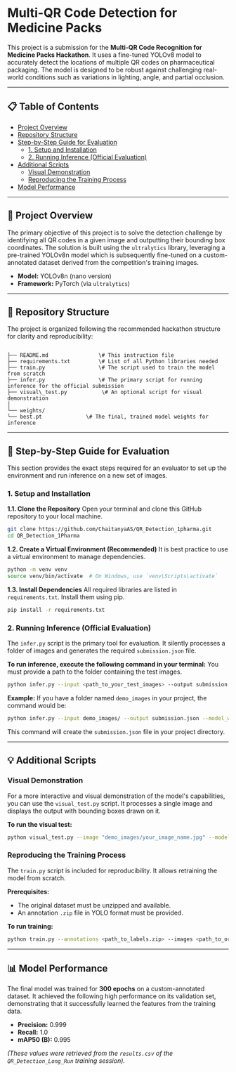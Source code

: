
# Multi-QR Code Detection for Medicine Packs

This project is a submission for the **Multi-QR Code Recognition for Medicine Packs Hackathon**. It uses a fine-tuned YOLOv8 model to accurately detect the locations of multiple QR codes on pharmaceutical packaging. The model is designed to be robust against challenging real-world conditions such as variations in lighting, angle, and partial occlusion.


---

## 📋 Table of Contents
- [Project Overview](#project-overview)
- [Repository Structure](#repository-structure)
- [Step-by-Step Guide for Evaluation](#step-by-step-guide-for-evaluation)
  - [1. Setup and Installation](#1-setup-and-installation)
  - [2. Running Inference (Official Evaluation)](#2-running-inference-official-evaluation)
- [Additional Scripts](#additional-scripts)
  - [Visual Demonstration](#visual-demonstration)
  - [Reproducing the Training Process](#reproducing-the-training-process)
- [Model Performance](#model-performance)

---

## 📖 Project Overview

The primary objective of this project is to solve the detection challenge by identifying all QR codes in a given image and outputting their bounding box coordinates. The solution is built using the `ultralytics` library, leveraging a pre-trained YOLOv8n model which is subsequently fine-tuned on a custom-annotated dataset derived from the competition's training images.

- **Model:** YOLOv8n (nano version)
- **Framework:** PyTorch (via `ultralytics`)

---

## 📂 Repository Structure

The project is organized following the recommended hackathon structure for clarity and reproducibility:

```

├── README.md                \# This instruction file
├── requirements.txt         \# List of all Python libraries needed
├── train.py                 \# The script used to train the model from scratch
├── infer.py                 \# The primary script for running inference for the official submission
├── visual\_test.py           \# An optional script for visual demonstration
│
└── weights/
└── best.pt              \# The final, trained model weights for inference

````

---

## 📝 Step-by-Step Guide for Evaluation

This section provides the exact steps required for an evaluator to set up the environment and run inference on a new set of images.

### 1. Setup and Installation

**1.1. Clone the Repository**
Open your terminal and clone this GitHub repository to your local machine.
```bash
git clone https://github.com/ChaitanyaAS/QR_Detection_1pharma.git    
cd QR_Detection_1Pharma
````

**1.2. Create a Virtual Environment (Recommended)**
It is best practice to use a virtual environment to manage dependencies.

```bash
python -m venv venv
source venv/bin/activate  # On Windows, use `venv\Scripts\activate`
```

**1.3. Install Dependencies**
All required libraries are listed in `requirements.txt`. Install them using pip.

```bash
pip install -r requirements.txt
```

### 2\. Running Inference (Official Evaluation)

The `infer.py` script is the primary tool for evaluation. It silently processes a folder of images and generates the required `submission.json` file.

**To run inference, execute the following command in your terminal:**
You must provide a path to the folder containing the test images.

```bash
python infer.py --input <path_to_your_test_images> --output submission.json --model_weights weights/best.pt
```

**Example:**
If you have a folder named `demo_images` in your project, the command would be:

```bash
python infer.py --input demo_images/ --output submission.json --model_weights weights/best.pt
```

This command will create the `submission.json` file in your project directory.

-----

## 💡 Additional Scripts

### Visual Demonstration

For a more interactive and visual demonstration of the model's capabilities, you can use the `visual_test.py` script. It processes a single image and displays the output with bounding boxes drawn on it.

**To run the visual test:**

```bash
python visual_test.py --image "demo_images/your_image_name.jpg" --model_weights "weights/best.pt"
```

### Reproducing the Training Process

The `train.py` script is included for reproducibility. It allows retraining the model from scratch.

**Prerequisites:**

  - The original dataset must be unzipped and available.
  - An annotation `.zip` file in YOLO format must be provided.

**To run training:**

```bash
python train.py --annotations <path_to_labels.zip> --images <path_to_original_train_images> --project_path <folder_to_save_results>
```

-----

## 📊 Model Performance

The final model was trained for **300 epochs** on a custom-annotated dataset. It achieved the following high performance on its validation set, demonstrating that it successfully learned the features from the training data.

  - **Precision:** 0.999
  - **Recall:** 1.0
  - **mAP50 (B):** 0.995

*(These values were retrieved from the `results.csv` of the `QR_Detection_Long_Run` training session).*

```
```
